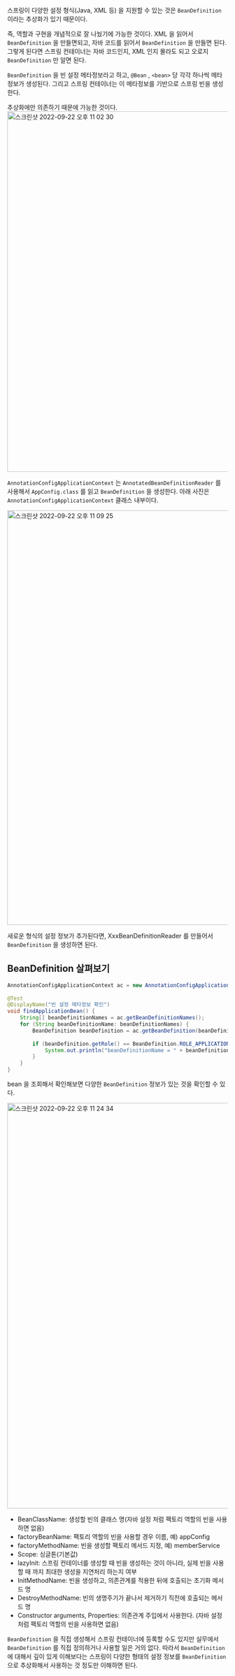 스프링이 다양한 설정 형식(Java, XML 등) 을 지원할 수 있는 것은 `BeanDefinition` 이라는 추상화가 있기 때문이다.

즉, 역할과 구현을 개념적으로 잘 나눴기에 가능한 것이다. XML 을 읽어서 `BeanDefinition` 을 만들면되고, 자바 코드를 읽어서 `BeanDefinition` 을 만들면 된다. 그렇게 된다면 스프링 컨테이너는 자바 코드인지, XML 인지 몰라도 되고 오로지 `BeanDefinition` 만 알면 된다.

`BeanDefinition` 을 빈 설정 메타정보라고 하고, `@Bean` , `<bean>` 당 각각 하나씩 메타 정보가 생성된다. 그리고 스프링 컨테이너는 이 메타정보를 기반으로 스프링 빈을 생성한다.

추상화에만 의존하기 때문에 가능한 것이다.
<img width="825" alt="스크린샷 2022-09-22 오후 11 02 30" src="https://user-images.githubusercontent.com/63203480/191768128-02ea02ff-b004-43cb-8e67-5d9d72cdf599.png">


`AnnotationConfigApplicationContext`  는  `AnnotatedBeanDefinitionReader` 를 사용해서 `AppConfig.class`  를 읽고  `BeanDefinition` 을 생성한다. 아래 사진은`AnnotationConfigApplicationContext` 클래스 내부이다.

<img width="949" alt="스크린샷 2022-09-22 오후 11 09 25" src="https://user-images.githubusercontent.com/63203480/191769707-ed6d8bff-7a64-47f2-85b1-6c8f2cda6786.png">

새로운 형식의 설정 정보가 추가된다면, XxxBeanDefinitionReader 를 만들어서 `BeanDefinition` 을 생성하면 된다.

## BeanDefinition 살펴보기
```java
AnnotationConfigApplicationContext ac = new AnnotationConfigApplicationContext(AppConfig.class);  
  
@Test  
@DisplayName("빈 설정 메타정보 확인")  
void findApplicationBean() {  
    String[] beanDefinitionNames = ac.getBeanDefinitionNames();  
    for (String beanDefinitionName: beanDefinitionNames) {  
        BeanDefinition beanDefinition = ac.getBeanDefinition(beanDefinitionName);  
  
        if (beanDefinition.getRole() == BeanDefinition.ROLE_APPLICATION) {  
            System.out.println("beanDefinitionName = " + beanDefinitionName + " beanDefinition " + beanDefinition);  
        }  
    }  
}
```

bean 을 조회해서 확인해보면 다양한 `BeanDefinition` 정보가 있는 것을 확인할 수 있다.

<img width="928" alt="스크린샷 2022-09-22 오후 11 24 34" src="https://user-images.githubusercontent.com/63203480/191773509-803a0b84-a21f-4a32-8f67-ddcfc83f9e7a.png">

- BeanClassName: 생성할 빈의 클래스 명(자바 설정 처럼 팩토리 역할의 빈을 사용하면 없음) 
- factoryBeanName: 팩토리 역할의 빈을 사용할 경우 이름, 예) appConfig
- factoryMethodName: 빈을 생성할 팩토리 메서드 지정, 예) memberService  
- Scope: 싱글톤(기본값)
- lazyInit: 스프링 컨테이너를 생성할 때 빈을 생성하는 것이 아니라, 실제 빈을 사용할 때 까지 최대한 생성을 지연처리 하는지 여부
- InitMethodName: 빈을 생성하고, 의존관계를 적용한 뒤에 호출되는 초기화 메서드 명
- DestroyMethodName: 빈의 생명주기가 끝나서 제거하기 직전에 호출되는 메서드 명 
- Constructor arguments, Properties: 의존관계 주입에서 사용한다. (자바 설정 처럼 팩토리 역할의 빈을 사용하면 없음)

`BeanDefinition` 을 직접 생성해서 스프링 컨테이너에 등록할 수도 있지만 실무에서 `BeanDefinition` 를 직접 정의하거나 사용할 일은 거의 없다.
따라서 `BeanDefinition` 에 대해서 깊이 있게 이해보다는 스프링이 다양한 형태의 설정 정보를 `BeanDefinition` 으로 추상화해서 사용하는 것 정도만 이해하면 된다.
